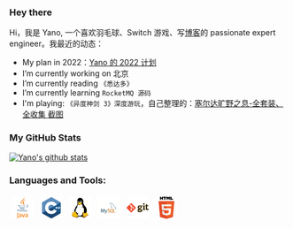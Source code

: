 ### Hey there

Hi，我是 Yano, 一个喜欢羽毛球、Switch 游戏、写[博客](https://www.cnblogs.com/510602159-Yano/)的 passionate expert engineer。我最近的动态：
- My plan in 2022：[Yano 的 2022 计划](https://www.notion.so/YANO-SPACE-2021-ff42bde7acd1467eb3ae63dc0d4a9f8c)
- I’m currently working on 北京
- I’m currently reading `《悉达多》`
- I’m currently learning `RocketMQ 源码`
- I'm playing: `《异度神剑 3》深度游玩`，自己整理的：[塞尔达旷野之息-全套装、全收集 截图](https://www.bilibili.com/read/cv15163066)

### My GitHub Stats

[![Yano's github stats](https://github-readme-stats-izh7piylk.vercel.app/api?username=LjyYano&hide=prs,contribs&show_icons=true&bg_color=DEG,E66345,A65481&title_color=FFFFFF&text_color=FFFFFF&icon_color=FFFFFF)](https://github.com/LjyYano/Thinking_in_Java_MindMapping)

### Languages and Tools:
<p align="left">
  <img src="https://raw.githubusercontent.com/github/explore/80688e429a7d4ef2fca1e82350fe8e3517d3494d/topics/java/java.png" alt="java" height="40" style="vertical-align:top; margin:4px">
  <img src="https://raw.githubusercontent.com/github/explore/80688e429a7d4ef2fca1e82350fe8e3517d3494d/topics/cpp/cpp.png" alt="c++" height="40" style="vertical-align:top; margin:4px">
  <img src="https://raw.githubusercontent.com/github/explore/80688e429a7d4ef2fca1e82350fe8e3517d3494d/topics/linux/linux.png" alt="linux" height="40" style="vertical-align:top; margin:4px">
  <img src="https://raw.githubusercontent.com/github/explore/80688e429a7d4ef2fca1e82350fe8e3517d3494d/topics/mysql/mysql.png" alt="mysql" height="40" style="vertical-align:top; margin:4px">
  <img src="https://raw.githubusercontent.com/github/explore/80688e429a7d4ef2fca1e82350fe8e3517d3494d/topics/git/git.png" alt="git" height="40" style="vertical-align:top; margin:4px">
  <img src="https://raw.githubusercontent.com/github/explore/80688e429a7d4ef2fca1e82350fe8e3517d3494d/topics/html/html.png" alt="html" height="40" style="vertical-align:top; margin:4px">
</p>
